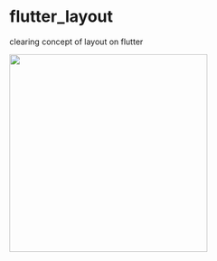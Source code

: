 # flutter_layout
clearing concept of layout on flutter

<img src = "https://user-images.githubusercontent.com/30453784/53105020-5faacf00-3556-11e9-9ae4-11b729dc55bd.jpg" width = 350>
